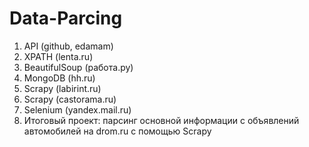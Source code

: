 # Data-Parcing

1. API (github, edamam)
2. XPATH (lenta.ru)
3. BeautifulSoup (работа.ру)
4. MongoDB (hh.ru)
5. Scrapy (labirint.ru)
6. Scrapy (castorama.ru)
7. Selenium (yandex.mail.ru)
8. Итоговый проект: парсинг основной информации с объявлений автомобилей на drom.ru с помощью Scrapy 
